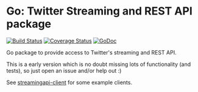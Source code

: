 Go: Twitter Streaming and REST API package
==========================================

[![Build Status](https://travis-ci.org/JustAdam/streamingtwitter.svg?branch=master)](https://travis-ci.org/JustAdam/streamingtwitter) [![Coverage Status](https://coveralls.io/repos/JustAdam/streamingtwitter/badge.png)](https://coveralls.io/r/JustAdam/streamingtwitter) [![GoDoc](https://godoc.org/github.com/JustAdam/streamingtwitter?status.svg)](https://godoc.org/github.com/JustAdam/streamingtwitter)

Go package to provide access to Twitter's streaming and REST API.

This is a early version which is no doubt missing lots of functionality (and tests), so just open an issue and/or help out :)

See [streamingapi-client](https://github.com/JustAdam/streamingtwitter-client) for some example clients.
